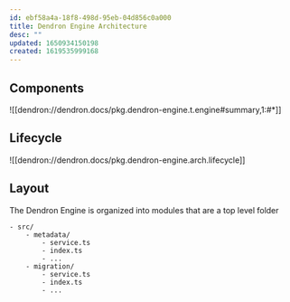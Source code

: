 ```yaml
---
id: ebf58a4a-18f8-498d-95eb-04d856c0a000
title: Dendron Engine Architecture
desc: ""
updated: 1650934150198
created: 1619535999168
---
```


## Components

![[dendron://dendron.docs/pkg.dendron-engine.t.engine#summary,1:#*]]

## Lifecycle
![[dendron://dendron.docs/pkg.dendron-engine.arch.lifecycle]]

## Layout

The Dendron Engine is organized into modules that are a top level folder

```
- src/
    - metadata/
        - service.ts
        - index.ts
        - ...
    - migration/
        - service.ts
        - index.ts
        - ...
```

